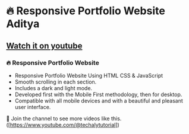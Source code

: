 # 🔥 Responsive Portfolio Website Aditya
## [Watch it on youtube]([(https://www.youtube.com/@techalytutorial))
### 🔥 Responsive Portfolio Website

- Responsive Portfolio Website Using HTML CSS & JavaScript
- Smooth scrolling in each section.
- Includes a dark and light mode.
- Developed first with the Mobile First methodology, then for desktop.
- Compatible with all mobile devices and with a beautiful and pleasant user interface.

💙 Join the channel to see more videos like this. ([https://www.youtube.com/@techalytutorial])


